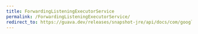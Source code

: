 ```yaml
---
title: ForwardingListeningExecutorService
permalink: /ForwardingListeningExecutorService/
redirect_to: https://guava.dev/releases/snapshot-jre/api/docs/com/google/common/util/concurrent/ForwardingListeningExecutorService.html
---
```

